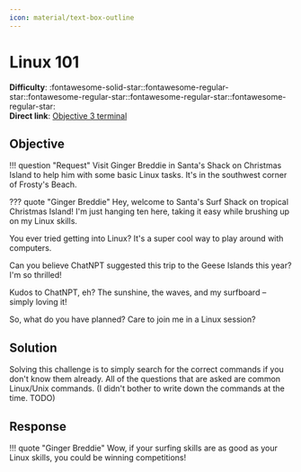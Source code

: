 ```yaml
---
icon: material/text-box-outline
---
```


# Linux 101

**Difficulty**: :fontawesome-solid-star::fontawesome-regular-star::fontawesome-regular-star::fontawesome-regular-star::fontawesome-regular-star:<br/>
**Direct link**: [Objective 3 terminal](https://.../)

## Objective

!!! question "Request"
    Visit Ginger Breddie in Santa's Shack on Christmas Island to help him with some basic Linux tasks. It's in the southwest corner of Frosty's Beach.

??? quote "Ginger Breddie"
    Hey, welcome to Santa's Surf Shack on tropical Christmas Island! I'm just hanging ten here, taking it easy while brushing up on my Linux skills.

You ever tried getting into Linux? It's a super cool way to play around with computers.

Can you believe ChatNPT suggested this trip to the Geese Islands this year? I'm so thrilled!

Kudos to ChatNPT, eh? The sunshine, the waves, and my surfboard – simply loving it!

So, what do you have planned? Care to join me in a Linux session?

## Solution

Solving this challenge is to simply search for the correct commands if you don't know them already. All of the questions that are asked are common Linux/Unix commands. (I didn't bother to write down the commands at the time. TODO)

## Response

!!! quote "Ginger Breddie"
    Wow, if your surfing skills are as good as your Linux skills, you could be winning competitions!
